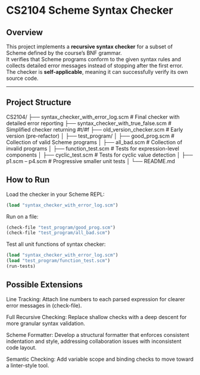 # CS2104 Scheme Syntax Checker

## Overview
This project implements a **recursive syntax checker** for a subset of Scheme defined by the course’s BNF grammar.  
It verifies that Scheme programs conform to the given syntax rules and collects detailed error messages instead of stopping after the first error.  
The checker is **self-applicable**, meaning it can successfully verify its own source code.

---

## Project Structure

CS2104/
├── syntax_checker_with_error_log.scm # Final checker with detailed error reporting
├── syntax_checker_with_true_false.scm # Simplified checker returning #t/#f
├── old_version_checker.scm # Early version (pre-refactor)
│
├── test_program/
│ ├── good_prog.scm # Collection of valid Scheme programs
│ ├── all_bad.scm # Collection of invalid programs
│ ├── function_test.scm # Tests for expression-level components
│ ├── cyclic_test.scm # Tests for cyclic value detection
│ ├── p1.scm – p4.scm # Progressive smaller unit tests
│
└── README.md

## How to Run
Load the checker in your Scheme REPL:
```scheme
(load "syntax_checker_with_error_log.scm")
```

Run on a file:

```scheme
(check-file "test_program/good_prog.scm")
(check-file "test_program/all_bad.scm")
```

Test all unit functions of syntax checker:

```scheme
(load "syntax_checker_with_error_log.scm")
(load "test_program/function_test.scm")
(run-tests)
```

## Possible Extensions

Line Tracking: Attach line numbers to each parsed expression for clearer error messages in (check-file).

Full Recursive Checking: Replace shallow checks with a deep descent for more granular syntax validation.

Scheme Formatter: Develop a structural formatter that enforces consistent indentation and style, addressing collaboration issues with inconsistent code layout.

Semantic Checking: Add variable scope and binding checks to move toward a linter-style tool.